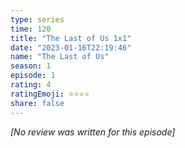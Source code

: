 ```yaml
---
type: series
time: 120
title: "The Last of Us 1x1"
date: "2023-01-16T22:19:46"
name: "The Last of Us"
season: 1
episode: 1
rating: 4
ratingEmoji: ⭐️⭐️⭐️⭐️
share: false
---
```


_[No review was written for this episode]_
